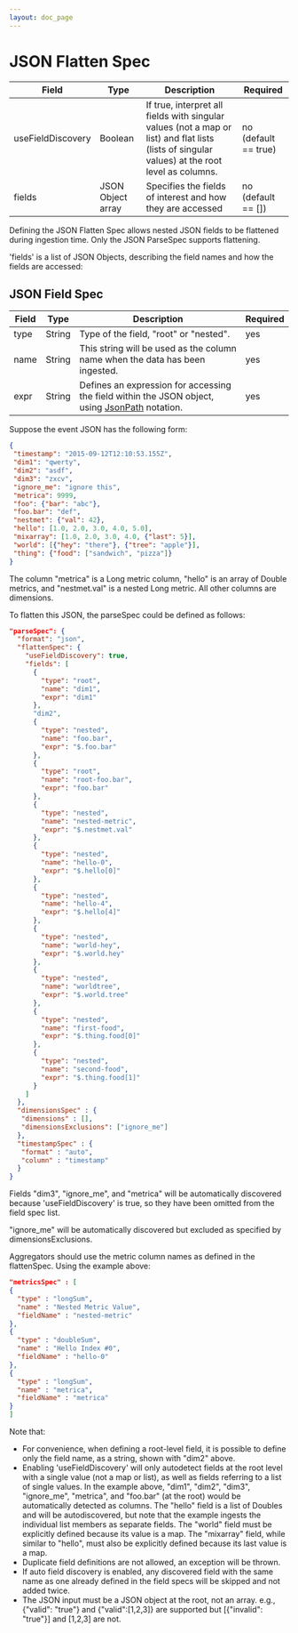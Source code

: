 ```yaml
---
layout: doc_page
---
```


# JSON Flatten Spec

| Field | Type | Description | Required |
|-------|------|-------------|----------|
| useFieldDiscovery | Boolean | If true, interpret all fields with singular values (not a map or list) and flat lists (lists of singular values) at the root level as columns. | no (default == true) |
| fields | JSON Object array | Specifies the fields of interest and how they are accessed | no (default == []) |

Defining the JSON Flatten Spec allows nested JSON fields to be flattened during ingestion time. Only the JSON ParseSpec supports flattening.

'fields' is a list of JSON Objects, describing the field names and how the fields are accessed:

## JSON Field Spec

| Field | Type | Description | Required |
|-------|------|-------------|----------|
| type | String | Type of the field, "root" or "nested". | yes |
| name | String | This string will be used as the column name when the data has been ingested.  | yes |
| expr | String | Defines an expression for accessing the field within the JSON object, using [JsonPath](https://github.com/jayway/JsonPath) notation. | yes |

Suppose the event JSON has the following form:

```json
{
 "timestamp": "2015-09-12T12:10:53.155Z",
 "dim1": "qwerty",
 "dim2": "asdf",
 "dim3": "zxcv",
 "ignore_me": "ignore this",
 "metrica": 9999,
 "foo": {"bar": "abc"},
 "foo.bar": "def",
 "nestmet": {"val": 42},
 "hello": [1.0, 2.0, 3.0, 4.0, 5.0],
 "mixarray": [1.0, 2.0, 3.0, 4.0, {"last": 5}],
 "world": [{"hey": "there"}, {"tree": "apple"}],
 "thing": {"food": ["sandwich", "pizza"]}
}
```

The column "metrica" is a Long metric column, "hello" is an array of Double metrics, and "nestmet.val" is a nested Long metric. All other columns are dimensions.

To flatten this JSON, the parseSpec could be defined as follows:

```json
"parseSpec": {
  "format": "json",
  "flattenSpec": {
    "useFieldDiscovery": true,
    "fields": [
      {
        "type": "root",
        "name": "dim1",
        "expr": "dim1"
      },
      "dim2",
      {
        "type": "nested",
        "name": "foo.bar",
        "expr": "$.foo.bar"
      },
      {
        "type": "root",
        "name": "root-foo.bar",
        "expr": "foo.bar"
      },
      {
        "type": "nested",
        "name": "nested-metric",
        "expr": "$.nestmet.val"
      },
      {
        "type": "nested",
        "name": "hello-0",
        "expr": "$.hello[0]"
      },
      {
        "type": "nested",
        "name": "hello-4",
        "expr": "$.hello[4]"
      },
      {
        "type": "nested",
        "name": "world-hey",
        "expr": "$.world.hey"
      },
      {
        "type": "nested",
        "name": "worldtree",
        "expr": "$.world.tree"
      },
      {
        "type": "nested",
        "name": "first-food",
        "expr": "$.thing.food[0]"
      },
      {
        "type": "nested",
        "name": "second-food",
        "expr": "$.thing.food[1]"
      }
    ]
  },
  "dimensionsSpec" : {
   "dimensions" : [],
   "dimensionsExclusions": ["ignore_me"]
  },
  "timestampSpec" : {
   "format" : "auto",
   "column" : "timestamp"
  }
}
```

Fields "dim3", "ignore_me", and "metrica" will be automatically discovered because 'useFieldDiscovery' is true, so they have been omitted from the field spec list.

"ignore_me" will be automatically discovered but excluded as specified by dimensionsExclusions.

Aggregators should use the metric column names as defined in the flattenSpec. Using the example above:

```json
"metricsSpec" : [ 
{
  "type" : "longSum",
  "name" : "Nested Metric Value",
  "fieldName" : "nested-metric"
}, 
{
  "type" : "doubleSum",
  "name" : "Hello Index #0",
  "fieldName" : "hello-0"
},
{
  "type" : "longSum",
  "name" : "metrica",
  "fieldName" : "metrica"
}
]
```

Note that:

* For convenience, when defining a root-level field, it is possible to define only the field name, as a string, shown with "dim2" above.
* Enabling 'useFieldDiscovery' will only autodetect fields at the root level with a single value (not a map or list), as well as fields referring to a list of single values. In the example above, "dim1", "dim2", "dim3", "ignore_me", "metrica", and "foo.bar" (at the root) would be automatically detected as columns. The "hello" field is a list of Doubles and will be autodiscovered, but note that the example ingests the individual list members as separate fields. The "world" field must be explicitly defined because its value is a map. The "mixarray" field, while similar to "hello", must also be explicitly defined because its last value is a map.  
* Duplicate field definitions are not allowed, an exception will be thrown.
* If auto field discovery is enabled, any discovered field with the same name as one already defined in the field specs will be skipped and not added twice.
* The JSON input must be a JSON object at the root, not an array. e.g., {"valid": "true"} and {"valid":[1,2,3]} are supported but [{"invalid": "true"}] and [1,2,3] are not.